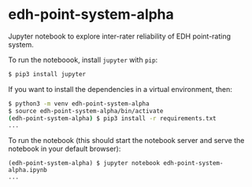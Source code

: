 # edh-point-system-alpha
Jupyter notebook to explore inter-rater reliability of EDH point-rating system.

To run the noteboook, install `jupyter` with `pip`:

```zsh
$ pip3 install jupyter
```

If you want to install the dependencies in a virtual environment, then:

```zsh
$ python3 -m venv edh-point-system-alpha
$ source edh-point-system-alpha/bin/activate
(edh-point-system-alpha) $ pip3 install -r requirements.txt
...
```

To run the notebook (this should start the notebook server and serve the notebook in your default browser):

```
(edh-point-system-alpha) $ jupyter notebook edh-point-system-alpha.ipynb
...
```

